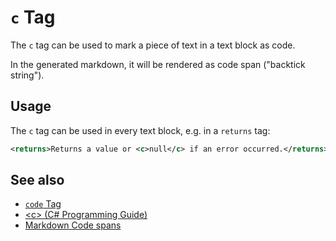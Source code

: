 # `c` Tag

The `c` tag can be used to mark a piece of text in a text block as code.

In the generated markdown, it will be rendered as code span ("backtick string").

## Usage

The `c` tag can be used in every text block, e.g. in a `returns` tag:

```xml
<returns>Returns a value or <c>null</c> if an error occurred.</returns>
```

## See also

- [`code` Tag](./code.md)
- [\<c\> (C# Programming Guide)](https://docs.microsoft.com/en-us/dotnet/csharp/programming-guide/xmldoc/code-inline)
- [Markdown Code spans](https://spec.commonmark.org/0.29/#code-spans)
